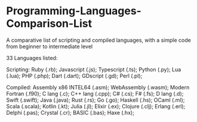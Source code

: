 # Programming-Languages-Comparison-List

A comparative list of scripting and compiled languages, with a simple code from beginner to intermediate level

33 Languages listed:

Scripting:
Ruby (.rb);
Javascript (.js);
Typescript (.ts);
Python (.py);
Lua (.lua);
PHP (.php);
Dart (.dart);
GDscript (.gd);
Perl (.pl);

Compiled:
Assembly x86 INTEL64 (.asm);
WebAssembly (.wasm);
Modern Fortran (.f90);
C lang (.c);
C++ lang (.cpp);
C# (.cs);
F# (.fs);
D lang (.d);
Swift (.swift);
Java (.java);
Rust (.rs);
Go (.go);
Haskell (.hs);
OCaml (.ml);
Scala (.scala);
Kotlin (.kt);
Julia (.jl);
Elixir (.ex);
Clojure (.clj);
Erlang (.erl);
Delphi (.pas);
Crystal (.cr);
BASIC (.bas);
Haxe (.hx);